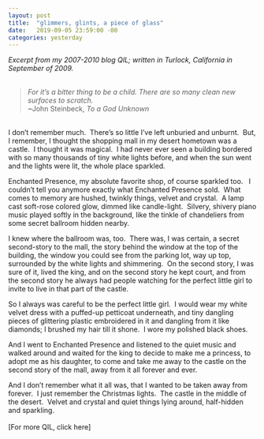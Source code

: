 ```yaml
---
layout: post
title:  "glimmers, glints, a piece of glass"
date:   2019-09-05 23:59:00 -00
categories: yesterday
---
```

*Excerpt from my 2007-2010 blog QIL; written in Turlock, California in September of 2009.*
<br/>
<br/>
>*For it’s a bitter thing to be a child.  There are so many clean new surfaces to scratch.*
><br/>~John Steinbeck, *To a God Unknown*

<br/> I don’t remember much.  There’s so little I’ve left unburied and unburnt.  But, I remember, I thought the shopping mall in my desert hometown was a castle.  I thought it was magical.  I had never ever seen a building bordered with so many thousands of tiny white lights before, and when the sun went and the lights were lit, the whole place sparkled. 

Enchanted Presence, my absolute favorite shop, of course sparkled too.   I couldn’t tell you anymore exactly what Enchanted Presence sold.  What comes to memory are hushed, twinkly things, velvet and crystal.  A lamp cast soft-rose colored glow, dimmed like candle-light.  Silvery, shivery piano music played softly in the background, like the tinkle of chandeliers from some secret ballroom hidden nearby. 

I knew where the ballroom was, too.  There was, I was certain, a secret second-story to the mall, the story behind the window at the top of the building, the window you could see from the parking lot, way up top, surrounded by the white lights and shimmering.  On the second story, I was sure of it, lived the king, and on the second story he kept court, and from the second story he always had people watching for the perfect little girl to invite to live in that part of the castle. 

So I always was careful to be the perfect little girl.  I would wear my white velvet dress with a puffed-up petticoat underneath, and tiny dangling pieces of glittering plastic embroidered in it and dangling from it like diamonds; I brushed my hair till it shone.  I wore my polished black shoes.  

And I went to Enchanted Presence and listened to the quiet music and walked around and waited for the king to decide to make me a princess, to adopt me as his daughter, to come and take me away to the castle on the second story of the mall, away from it all forever and ever.

And I don’t remember what it all was, that I wanted to be taken away from forever.  I just remember the Christmas lights.  The castle in the middle of the desert.  Velvet and crystal and quiet things lying around, half-hidden and sparkling.
<br/>
<br/>
[For more QIL, click here]
